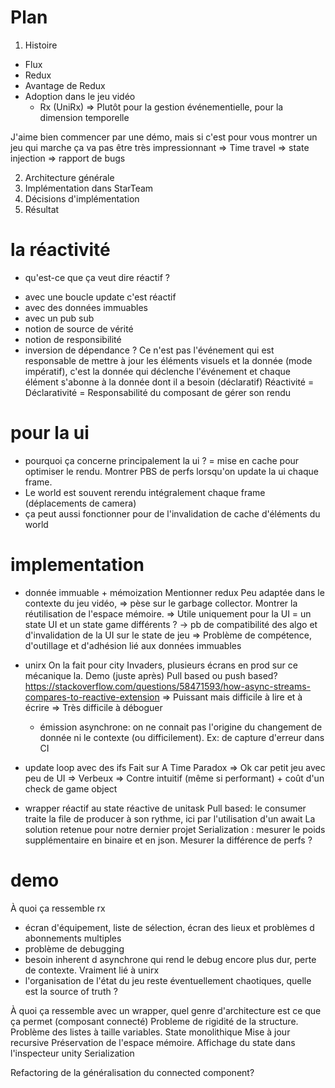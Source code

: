 # Plan

1. Histoire
- Flux
- Redux
- Avantage de Redux
- Adoption dans le jeu vidéo
    - Rx (UniRx)
        => Plutôt pour la gestion événementielle, pour la dimension temporelle

J'aime bien commencer par une démo, mais si c'est pour vous montrer un jeu qui marche ça va pas être très impressionnant
=> Time travel
=> state injection
=> rapport de bugs

2. Architecture générale
3. Implémentation dans StarTeam
4. Décisions d'implémentation
5. Résultat







# la réactivité

- qu'est-ce que ça veut dire réactif ? 
* avec une boucle update c'est réactif 
* avec des données immuables
* avec un pub sub
* notion de source de vérité 
* notion de responsibilité
* inversion de dépendance ? Ce n'est pas l'événement qui est responsable de mettre à jour les éléments visuels et la donnée (mode impératif), c'est la donnée qui déclenche l'événement et chaque élément s'abonne à la donnée dont il a besoin (déclaratif)
Réactivité = Déclarativité = Responsabilité du composant de gérer son rendu

# pour la ui

- pourquoi ça concerne principalement la ui ? 
= mise en cache pour optimiser le rendu. 
Montrer PBS de perfs lorsqu'on update la ui chaque frame. 
- Le world est souvent rerendu intégralement chaque frame (déplacements de camera)
- ça peut aussi fonctionner pour de l'invalidation de cache d'éléments du world

# implementation

- donnée immuable + mémoization
Mentionner redux
Peu adaptée dans le contexte du jeu vidéo, 
=> pèse sur le garbage collector. Montrer la réutilisation de l'espace mémoire.
=> Utile uniquement pour la UI = un state UI et un state game différents ? → pb de compatibilité des algo et d'invalidation de la UI sur le state de jeu
=> Problème de compétence, d'outillage et d'adhésion lié aux données immuables

- unirx
On la fait pour city Invaders, plusieurs écrans en prod sur ce mécanique la. Demo (juste après) 
Pull based ou push based? 
https://stackoverflow.com/questions/58471593/how-async-streams-compares-to-reactive-extension
=> Puissant mais difficile à lire et à écrire
=> Très difficile à déboguer
    - émission asynchrone: on ne connait pas l'origine du changement de donnée ni le contexte (ou difficilement). Ex: de capture d'erreur dans CI

- update loop avec des ifs
Fait sur A Time Paradox
=> Ok car petit jeu avec peu de UI
=> Verbeux
=> Contre intuitif (même si performant) + coût d'un check de game object

- wrapper réactif au state
réactive de unitask
Pull based: le consumer traite la file de producer à son rythme, ici par l'utilisation d'un await
La solution retenue pour notre dernier projet
Serialization : mesurer le poids supplémentaire en binaire et en json. 
Mesurer la différence de perfs ? 

# demo

À quoi ça ressemble rx
- écran d'équipement, liste de sélection, écran des lieux et problèmes d abonnements multiples
- problème de debugging 
- besoin inherent d asynchrone qui rend le debug encore plus dur, perte de contexte. Vraiment lié à unirx
- l'organisation de l'état du jeu reste éventuellement chaotiques, quelle est la source of truth ? 

À quoi ça ressemble avec un wrapper, quel genre d'architecture est ce que ça permet (composant connecté)
Probleme de rigidité de la structure. 
Problème des listes à taille variables. 
State monolithique
Mise à jour recursive
Préservation de l'espace mémoire. 
Affichage du state dans l'inspecteur unity
Serialization 

Refactoring de la généralisation du connected component? 



